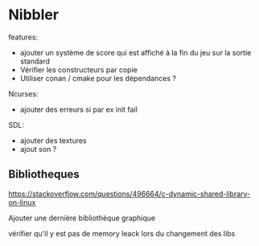 # Nibbler

features:

- ajouter un système de score qui est affiché à la fin du jeu sur la sortie standard
- Vérifier les constructeurs par copie
- Utiliser conan / cmake pour les dépendances ?

Ncurses:
- ajouter des erreurs si par ex init fail

SDL:
- ajouter des textures
- ajout son ?

## Bibliotheques
https://stackoverflow.com/questions/496664/c-dynamic-shared-library-on-linux

Ajouter une dernière bibliothèque graphique

vérifier qu'il y est pas de memory leack lors du changement des libs

